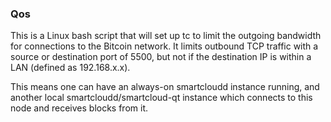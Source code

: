 ### Qos ###

This is a Linux bash script that will set up tc to limit the outgoing bandwidth for connections to the Bitcoin network. It limits outbound TCP traffic with a source or destination port of 5500, but not if the destination IP is within a LAN (defined as 192.168.x.x).

This means one can have an always-on smartcloudd instance running, and another local smartcloudd/smartcloud-qt instance which connects to this node and receives blocks from it.
